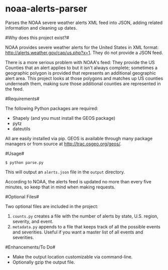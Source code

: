 noaa-alerts-parser
==================

Parses the NOAA severe weather alerts XML feed into JSON, adding related information and cleaning up dates.

#Why does this project exist?#

NOAA provides severe weather alerts for the United States in XML format: <http://alerts.weather.gov/cap/us.php?x=1>. They do not provide a JSON feed.

There is a more serious problem with NOAA's feed: They provide the US Counties that an alert applies to but it isn't always complete; sometimes a geographic polygon is provided that represents an additional geographic alert area. This project looks at those polygons and matches up US counties underneath them, making sure those additional counties are represented in the feed.

#Requirements#

The following Python packages are required:
* Shapely (and you must install the GEOS package)
* pytz
* dateutils

All are easily installed via pip. GEOS is available through many package managers or from source at <http://trac.osgeo.org/geos/>.

#Usage#

`$ python parse.py`

This will output an `alerts.json` file in the `output` directory.

According to NOAA, the alerts feed is updated no more than every five minutes, so keep that in mind when making requests.

#Optional Files#

Two optional files are included in the project:
1. `counts.py` creates a file with the number of alerts by state, U.S. region, severity, and event.
2. `metadata.py` appends to a file that keeps track of all the possible events and severities. Useful if you want a master list of all events and severities.

#Enhancements/To Do#
* Make the output location customizable via command-line.
* Optionally gzip the output file.
